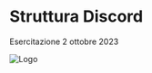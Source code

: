 # Struttura Discord

Esercitazione 2 ottobre 2023






![Logo](https://hiringplatform.boolean.careers/images/logo.png)

